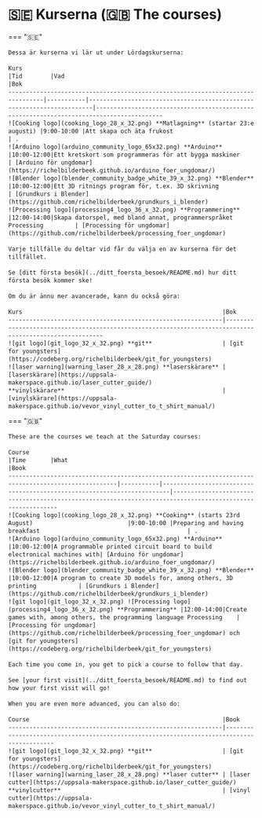 # 🇸🇪 Kurserna (🇬🇧 The courses)

=== "🇸🇪"

    Dessa är kurserna vi lär ut under Lördagskurserna:

    Kurs                                                                            |Tid        |Vad                                                                    |Bok
    --------------------------------------------------------------------------------|-----------|-----------------------------------------------------------------------|-----------------------------------------------------------------------------------------
    ![Cooking logo](cooking_logo_28_x_32.png) **Matlagning** (startar 23:e augusti) |9:00-10:00 |Att skapa och äta frukost                                              | .
    ![Arduino logo](arduino_community_logo_65x32.png) **Arduino**                   |10:00-12:00|Ett kretskort som programmeras för att bygga maskiner                  | [Arduino för ungdomar](https://richelbilderbeek.github.io/arduino_foer_ungdomar/)
    ![Blender logo](blender_community_badge_white_39_x_32.png) **Blender**          |10:00-12:00|Ett 3D ritnings program för, t.ex. 3D skrivning                        | [Grundkurs i Blender](https://github.com/richelbilderbeek/grundkurs_i_blender)
    ![Processing logo](processing4_logo_36_x_32.png) **Programmering**              |12:00-14:00|Skapa datorspel, med bland annat, programmerspråket Processing         | [Processing för ungdomar](https://github.com/richelbilderbeek/processing_foer_ungdomar)

    Varje tillfälle du deltar vid får du välja en av kurserna för det tillfället.

    Se [ditt första besök](../ditt_foersta_besoek/README.md) hur ditt första besök kommer ske!

    Om du är ännu mer avancerade, kann du också göra:

    Kurs                                                         |Bok
    -------------------------------------------------------------|---------------------------------------------------------------------------------------------------------
    ![git logo](git_logo_32_x_32.png) **git**                    | [git for youngsters](https://codeberg.org/richelbilderbeek/git_for_youngsters)
    ![laser warning](warning_laser_28_x_28.png) **laserskärare** | [laserskärare](https://uppsala-makerspace.github.io/laser_cutter_guide/)
    **vinylskärare**                                             | [vinylskärare](https://uppsala-makerspace.github.io/vevor_vinyl_cutter_to_t_shirt_manual/)

=== "🇬🇧"

    These are the courses we teach at the Saturday courses:

    Course                                                                                               |Time       |What                                                                    |Book
    -----------------------------------------------------------------------------------------------------|-----------|------------------------------------------------------------------------|-----------------------------------------------------------------------------------------------------------
    ![Cooking logo](cooking_logo_28_x_32.png) **Cooking** (starts 23rd August)                           |9:00-10:00 |Preparing and having breakfast                                          | .
    ![Arduino logo](arduino_community_logo_65x32.png) **Arduino**                                        |10:00-12:00|A programmable printed circuit board to build electronical machines with| [Arduino för ungdomar](https://richelbilderbeek.github.io/arduino_foer_ungdomar/)
    ![Blender logo](blender_community_badge_white_39_x_32.png) **Blender**                               |10:00-12:00|A program to create 3D models for, among others, 3D printing            | [Grundkurs i Blender](https://github.com/richelbilderbeek/grundkurs_i_blender)
    ![git logo](git_logo_32_x_32.png) ![Processing logo](processing4_logo_36_x_32.png) **Programmering** |12:00-14:00|Create games with, among others, the programming language Processing    | [Processing för ungdomar](https://github.com/richelbilderbeek/processing_foer_ungdomar) och [git for youngsters](https://codeberg.org/richelbilderbeek/git_for_youngsters)

    Each time you come in, you get to pick a course to follow that day.

    See [your first visit](../ditt_foersta_besoek/README.md) to find out how your first visit will go!

    When you are even more advanced, you can also do:

    Course                                                       |Book
    -------------------------------------------------------------|-------------------------------------------------------------------------------------------
    ![git logo](git_logo_32_x_32.png) **git**                    | [git for youngsters](https://codeberg.org/richelbilderbeek/git_for_youngsters)
    ![laser warning](warning_laser_28_x_28.png) **laser cutter** | [laser cutter](https://uppsala-makerspace.github.io/laser_cutter_guide/)
    **vinylcutter**                                              | [vinyl cutter](https://uppsala-makerspace.github.io/vevor_vinyl_cutter_to_t_shirt_manual/)
